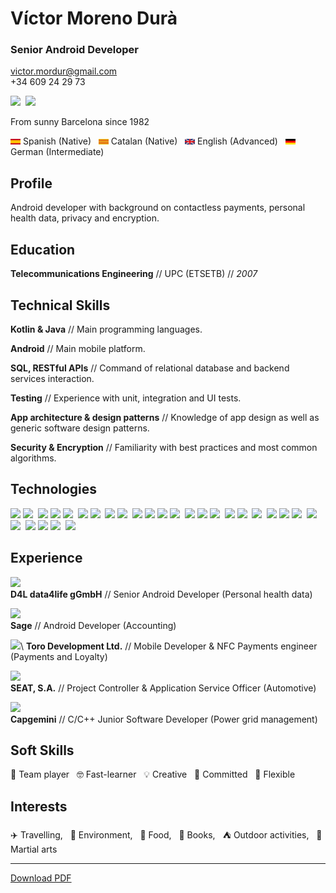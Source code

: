 # Víctor Moreno Durà

### Senior Android Developer

[victor.mordur@gmail.com](victor.mordur@gmail.com)  
 +34 609 24 29 73
 
 ![](https://img.shields.io/badge/LinkedIn-0077B5?style=for-the-badge&logo=linkedin&logoColor=white)&nbsp; ![](https://img.shields.io/badge/GitHub-100000?style=for-the-badge&logo=github&logoColor=white)

From sunny Barcelona since 1982

<img src="https://github.com/vmordur/resume/blob/main/images/flag_es.svg" width="16" height="9"> Spanish (Native) &nbsp; <img src="https://github.com/vmordur/resume/blob/main/images/flag_cat.svg" width="16" height="9"> Catalan (Native) &nbsp; <img src="https://github.com/vmordur/resume/blob/main/images/flag_uk.svg" width="16" height="9"> English (Advanced) &nbsp; <img src="https://github.com/vmordur/resume/blob/main/images/flag_de.svg" width="16" height="9"> German (Intermediate)

## Profile

Android developer with background on contactless payments, personal health data, privacy and encryption.

## Education

**Telecommunications Engineering** // UPC (ETSETB) // _2007_

## Technical Skills

**Kotlin & Java** // Main programming languages.

**Android** // Main mobile platform.

**SQL, RESTful APIs** // Command of relational database and backend services interaction.

**Testing** // Experience with unit, integration and UI tests.

**App architecture & design patterns** // Knowledge of app design as well as generic software design patterns.

**Security & Encryption** // Familiarity with best practices and most common algorithms.

## Technologies


![](https://img.shields.io/badge/-Android_SDK-brightgreen)&nbsp;![](https://img.shields.io/badge/-Android_Compose-brightgreen)&nbsp;
![](https://img.shields.io/badge/-Coroutines-blue)&nbsp;![](https://img.shields.io/badge/-Flow-blue)&nbsp;![](https://img.shields.io/badge/-RxJava-blue)&nbsp;
![](https://img.shields.io/badge/-Kotlin_Multipltform-blueviolet)&nbsp;![](https://img.shields.io/badge/-Kotlin_Native-blueviolet)&nbsp;
![](https://img.shields.io/badge/-Retrofit-orange)&nbsp;![](https://img.shields.io/badge/-Ktor-orange)&nbsp;
![](https://img.shields.io/badge/-SQLite-red)&nbsp;![](https://img.shields.io/badge/-SQLDelight-red)&nbsp;![](https://img.shields.io/badge/-SQCipher-red)&nbsp;![](https://img.shields.io/badge/-Realm-red)&nbsp;
![](https://img.shields.io/badge/-JUnit-black)&nbsp;![](https://img.shields.io/badge/-Robolectric-black)&nbsp;![](https://img.shields.io/badge/-Espresso-black)&nbsp;
![](https://img.shields.io/badge/-Dagger-yellowgreen)&nbsp;![](https://img.shields.io/badge/-Koin-yellowgreen)&nbsp;
![](https://img.shields.io/badge/-Git-lightgrey)&nbsp;
![](https://img.shields.io/badge/-Javascript-ff69b4)&nbsp;![](https://img.shields.io/badge/-HTML-ff69b4)&nbsp;![](https://img.shields.io/badge/-CSS-ff69b4)&nbsp;
![](https://img.shields.io/badge/-OAuth-yellow)&nbsp;![](https://img.shields.io/badge/-JWT-yellow)&nbsp;
![](https://img.shields.io/badge/-NFC-9cf)&nbsp;![](https://img.shields.io/badge/-SmartCard_(S/E)_-9cf)&nbsp;![](https://img.shields.io/badge/-HCE-9cf)&nbsp;
![](https://img.shields.io/badge/-HL7_FHIR-green)

## Experience

![](https://img.shields.io/badge/2018-Present-brightgreen)\
**D4L data4life gGmbH** // Senior Android Developer (Personal health data) 
  
![](https://img.shields.io/badge/2017-2018-brightgreen)\
 **Sage** // Android Developer (Accounting) 

![](https://img.shields.io/badge/2012-2017-brightgreen)\ 
**Toro Development Ltd.** // Mobile Developer & NFC Payments engineer (Payments and Loyalty) 
  
![](https://img.shields.io/badge/2008-2012-brightgreen)\
**SEAT, S.A.** // Project Controller & Application Service Officer (Automotive) 

![](https://img.shields.io/badge/-2008-brightgreen)\
 **Capgemini** // C/C++ Junior Software Developer (Power grid management) 


## Soft Skills

:raised_hands: Team player  &nbsp;  :nerd_face: Fast-learner &nbsp;  :bulb: Creative &nbsp; :muscle: Committed  &nbsp; :handshake: Flexible 


## Interests

:airplane: Travelling, &nbsp; :seedling: Environment, &nbsp; :ramen: Food, &nbsp; :book: Books, &nbsp; :tent: Outdoor activities, &nbsp; :martial_arts_uniform: Martial arts


------

[Download PDF]()